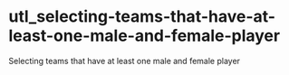 # utl_selecting-teams-that-have-at-least-one-male-and-female-player
Selecting teams that have at least one male and female player 
